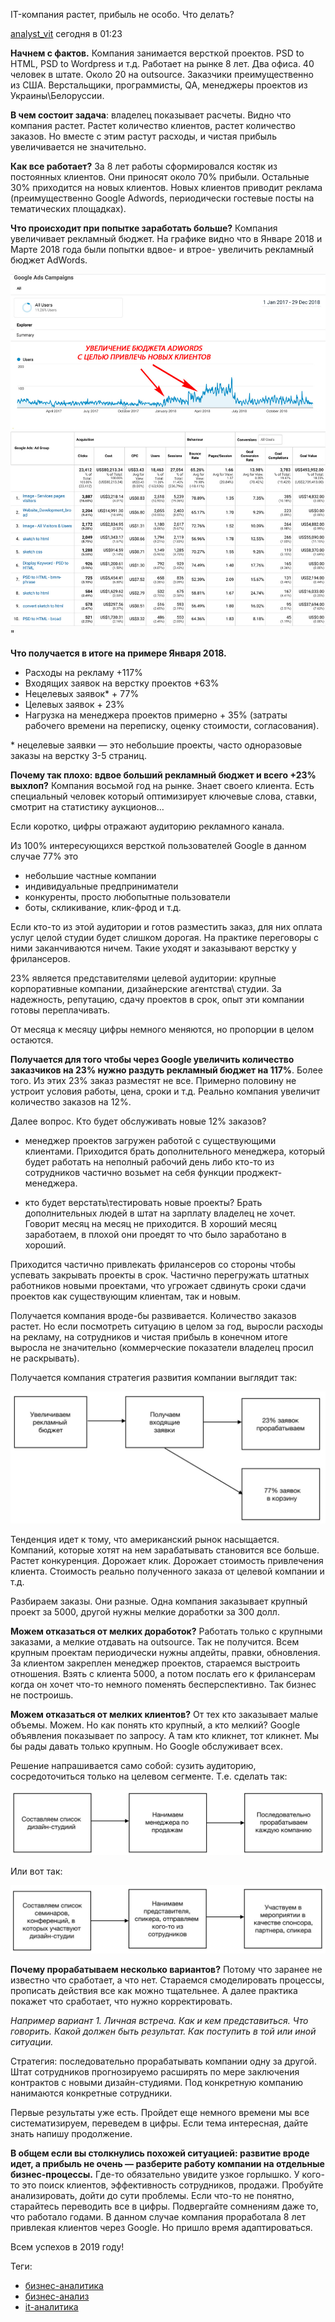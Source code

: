 IT-компания растет, прибыль не особо. Что делать?

[analyst_vit](https://habr.com/users/analyst_vit/ "Автор публикации") сегодня в 01:23

**Начнем с фактов.** Компания занимается версткой проектов. PSD to HTML, PSD to Wordpress и т.д. Работает на рынке 8 лет. Два офиса. 40 человек в штате. Около 20 на outsource. Заказчики преимущественно из США. Верстальщики, программисты, QA, менеджеры проектов из Украины\\Белоруссии.

**В чем состоит задача**: владелец показывает расчеты. Видно что компания растет. Растет количество клиентов, растет количество заказов. Но вместе с этим растут расходы, и чистая прибыль увеличивается не значительно.  
  
**Как все работает?** За 8 лет работы сформировался костяк из постоянных клиентов. Они приносят около 70% прибыли. Остальные 30% приходится на новых клиентов. Новых клиентов приводит реклама (преимущественно Google Adwords, периодически гостевые посты на тематических площадках).

**Что происходит при попытке заработать больше?** Компания увеличивает рекламный бюджет. На графике видно что в Январе 2018 и Марте 2018 года были попытки вдвое- и втрое- увеличить рекламный бюджет AdWords.

![](../_resources/b2bc192330554fbcb826cfa6b85b4d78.jpeg)"

**Что получается в итоге на примере Января 2018.**

*   Расходы на рекламу +117%
*   Входящих заявок на верстку проектов +63%
*   Нецелевых заявок\* \+ 77%
*   Целевых заявок \+ 23%
*   Нагрузка на менеджера проектов примерно \+ 35% (затраты рабочего времени на переписку, оценку стоимости, согласования).

\* нецелевые заявки — это небольшие проекты, часто одноразовые заказы на верстку 3-5 страниц.

**Почему так плохо: вдвое больший рекламный бюджет и всего +23% выхлоп?** Компания восьмой год на рынке. Знает своего клиента. Есть специальный человек который оптимизирует ключевые слова, ставки, смотрит на статистику аукционов…

Если коротко, цифры отражают аудиторию рекламного канала.

Из 100% интересующихся версткой пользователей Google в данном случае 77% это

*   небольшие частные компании
*   индивидуальные предприниматели
*   конкуренты, просто любопытные пользователи
*   боты, скликивание, клик-фрод и т.д.

Если кто-то из этой аудитории и готов разместить заказ, для них оплата услуг целой студии будет слишком дорогая. На практике переговоры с ними заканчиваются ничем. Такие уходят и заказывают верстку у фрилансеров.

23% является представителями целевой аудитории: крупные корпоративные компании, дизайнерские агентства\ студии. За надежность, репутацию, сдачу проектов в срок, опыт эти компании готовы переплачивать.

От месяца к месяцу цифры немного меняются, но пропорции в целом остаются.

**Получается для того чтобы через Google увеличить количество заказчиков на 23% нужно раздуть рекламный бюджет на 117%**. Более того. Из этих 23% заказ разместят не все. Примерно половину не устроит условия работы, цена, сроки и т.д. Реально компания увеличит количество заказов на 12%.

Далее вопрос. Кто будет обслуживать новые 12% заказов?

*   менеджер проектов загружен работой с существующими клиентами. Приходится брать дополнительного менеджера, который будет работать на неполный рабочий день либо кто-то из сотрудников частично возьмет на себя функции проджект-менеджера.

  

*   кто будет верстать\\тестировать новые проекты? Брать дополнительных людей в штат на зарплату владелец не хочет. Говорит месяц на месяц не приходится. В хороший месяц заработаем, в плохой они проедят то что было заработано в хороший.

Приходится частично привлекать фрилансеров со стороны чтобы успевать закрывать проекты в срок. Частично перегружать штатных работников новыми проектами, что угрожает сдвинуть сроки сдачи проектов как существующим клиентам, так и новым.

Получается компания вроде-бы развивается. Количество заказов растет. Но если посмотреть ситуацию в целом за год, выросли расходы на рекламу, на сотрудников и чистая прибыль в конечном итоге выросла не значительно (коммерческие показатели владелец просил не раскрывать).

Получается компания стратегия развития компании выглядит так:

![](../_resources/d8ccbb05dbe64444aa828b0df57f8e7d.jpeg)

Тенденция идет к тому, что американский рынок насыщается. Компаний, которые хотят на нем зарабатывать становится все больше. Растет конкуренция. Дорожает клик. Дорожает стоимость привлечения клиента. Стоимость реально полученного заказа от целевой компании и т.д.

Разбираем заказы. Они разные. Одна компания заказывает крупный проект за 5000, другой нужны мелкие доработки за 300 долл.

**Можем отказаться от мелких доработок?** Работать только с крупными заказами, а мелкие отдавать на outsource. Так не получится. Всем крупным проектам периодически нужны апдейты, правки, обновления. За клиентом закреплен менеджер проектов, стараемся выстроить отношения. Взять с клиента 5000, а потом послать его к фрилансерам когда он хочет что-то немного поменять бесперспективно. Так бизнес не построишь.

**Можем отказаться от мелких клиентов?** От тех кто заказывает малые объемы. Можем. Но как понять кто крупный, а кто мелкий? Google объявления показывает по запросу. А там кто кликнет, тот кликнет. Мы бы рады давать только крупным. Но Google обслуживает всех.

Решение напрашивается само собой: сузить аудиторию, сосредоточиться только на целевом сегменте. Т.е. сделать так:

![](../_resources/529abc96c7c1412da53a72f5d81132a7.jpeg)

Или вот так:

![](../_resources/07d82d9d806d495aa4d0536a72d56665.jpeg)

**Почему прорабатываем несколько вариантов?** Потому что заранее не известно что сработает, а что нет. Стараемся смоделировать процессы, прописать действия все как можно тщательнее. А далее практика покажет что сработает, что нужно корректировать.

_Например вариант 1\. Личная встреча. Как и кем представиться. Что говорить. Какой должен быть результат. Как поступить в той или иной ситуации._

Стратегия: последовательно прорабатывать компании одну за другой. Штат сотрудников прогнозируемо расширять по мере заключения контрактов с новыми дизайн-студиями. Под конкретную компанию нанимаются конкретные сотрудники.

Первые результаты уже есть. Пройдет еще немного времени мы все систематизируем, переведем в цифры. Если тема интересная, дайте знать напишу продолжение.

**В общем если вы столкнулись похожей ситуацией: развитие вроде идет, а прибыль не очень — разберите работу компании на отдельные бизнес-процессы.** Где-то обязательно увидите узкое горлышко. У кого-то это поиск клиентов, эффективность сотрудников, продажи. Пробуйте анализировать, дойти до сути проблемы. Если что-то не понятно, старайтесь переводить все в цифры. Подвергайте сомнениям даже то, что работало годами. В данном случае компания проработала 8 лет привлекая клиентов через Google. Но пришло время адаптироваться.

Всем успехов в 2019 году!

Теги:

*   [бизнес-аналитика](https://habr.com/search/?q=%5B%D0%B1%D0%B8%D0%B7%D0%BD%D0%B5%D1%81-%D0%B0%D0%BD%D0%B0%D0%BB%D0%B8%D1%82%D0%B8%D0%BA%D0%B0%5D&target_type=posts)
*   [бизнес-анализ](https://habr.com/search/?q=%5B%D0%B1%D0%B8%D0%B7%D0%BD%D0%B5%D1%81-%D0%B0%D0%BD%D0%B0%D0%BB%D0%B8%D0%B7%5D&target_type=posts)
*   [it-аналитика](https://habr.com/search/?q=%5Bit-%D0%B0%D0%BD%D0%B0%D0%BB%D0%B8%D1%82%D0%B8%D0%BA%D0%B0%5D&target_type=posts)